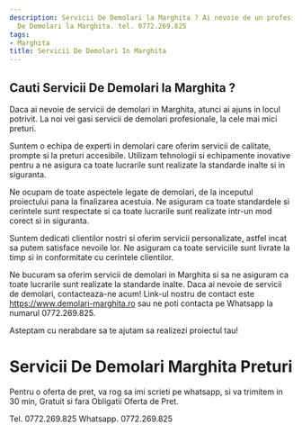 ```yaml
---
description: Servicii De Demolari la Marghita ? Ai nevoie de un profesionist in Servicii
  De Demolari la Marghita. tel. 0772.269.825
tags:
- Marghita
title: Servicii De Demolari In Marghita
---
```



## Cauti Servicii De Demolari la Marghita ?

Daca ai nevoie de servicii de demolari in Marghita, atunci ai ajuns in locul potrivit. La noi vei gasi servicii de demolari profesionale, la cele mai mici preturi. 

Suntem o echipa de experti in demolari care oferim servicii de calitate, prompte si la preturi accesibile. Utilizam tehnologii si echipamente inovative pentru a ne asigura ca toate lucrarile sunt realizate la standarde inalte si in siguranta. 

Ne ocupam de toate aspectele legate de demolari, de la inceputul proiectului pana la finalizarea acestuia. Ne asiguram ca toate standardele si cerintele sunt respectate si ca toate lucrarile sunt realizate intr-un mod corect si in siguranta. 

Suntem dedicati clientilor nostri si oferim servicii personalizate, astfel incat sa putem satisface nevoile lor. Ne asiguram ca toate serviciile sunt livrate la timp si in conformitate cu cerintele clientilor. 

Ne bucuram sa oferim servicii de demolari in Marghita si sa ne asiguram ca toate lucrarile sunt realizate la standarde inalte. Daca ai nevoie de servicii de demolari, contacteaza-ne acum! Link-ul nostru de contact este https://www.demolari-marghita.ro sau ne poti contacta pe Whatsapp la numarul 0772.269.825. 

Asteptam cu nerabdare sa te ajutam sa realizezi proiectul tau!

# Servicii De Demolari Marghita Preturi
Pentru o oferta de pret, va rog sa imi scrieti pe whatsapp, si va trimitem in 30 min, Gratuit si fara Obligatii Oferta de Pret.

Tel. 0772.269.825
Whatsapp. 0772.269.825